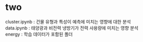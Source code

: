 # two
cluster.ipynb : 건물 유형과 특성이 예측에 미치는 영향에 대한 분석  
data.ipynb : 태양광과 비전력 냉방기가 전력 사용량에 미치는 영향 분석  
energy : 학습 데이터가 포함된 폴더  
